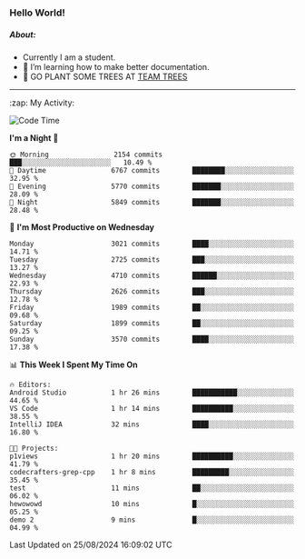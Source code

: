 ### Hello World!

##### About:
- Currently I am a student.
- 🌱 I’m learning how to make better documentation.
- 🌱 GO PLANT SOME TREES AT [TEAM TREES](https://teamtrees.org/)

---
  <summary>:zap: My Activity:</summary>
  
<!--START_SECTION:waka-->
![Code Time](http://img.shields.io/badge/Code%20Time-1%2C414%20hrs%2042%20mins-blue)

**I'm a Night 🦉** 

```text
🌞 Morning                2154 commits        ███░░░░░░░░░░░░░░░░░░░░░░   10.49 % 
🌆 Daytime                6767 commits        ████████░░░░░░░░░░░░░░░░░   32.95 % 
🌃 Evening                5770 commits        ███████░░░░░░░░░░░░░░░░░░   28.09 % 
🌙 Night                  5849 commits        ███████░░░░░░░░░░░░░░░░░░   28.48 % 
```
📅 **I'm Most Productive on Wednesday** 

```text
Monday                   3021 commits        ████░░░░░░░░░░░░░░░░░░░░░   14.71 % 
Tuesday                  2725 commits        ███░░░░░░░░░░░░░░░░░░░░░░   13.27 % 
Wednesday                4710 commits        ██████░░░░░░░░░░░░░░░░░░░   22.93 % 
Thursday                 2626 commits        ███░░░░░░░░░░░░░░░░░░░░░░   12.78 % 
Friday                   1989 commits        ██░░░░░░░░░░░░░░░░░░░░░░░   09.68 % 
Saturday                 1899 commits        ██░░░░░░░░░░░░░░░░░░░░░░░   09.25 % 
Sunday                   3570 commits        ████░░░░░░░░░░░░░░░░░░░░░   17.38 % 
```


📊 **This Week I Spent My Time On** 

```text
🔥 Editors: 
Android Studio           1 hr 26 mins        ███████████░░░░░░░░░░░░░░   44.65 % 
VS Code                  1 hr 14 mins        ██████████░░░░░░░░░░░░░░░   38.55 % 
IntelliJ IDEA            32 mins             ████░░░░░░░░░░░░░░░░░░░░░   16.80 % 

🐱‍💻 Projects: 
p1views                  1 hr 20 mins        ██████████░░░░░░░░░░░░░░░   41.79 % 
codecrafters-grep-cpp    1 hr 8 mins         █████████░░░░░░░░░░░░░░░░   35.45 % 
test                     11 mins             ██░░░░░░░░░░░░░░░░░░░░░░░   06.02 % 
hewowowd                 10 mins             █░░░░░░░░░░░░░░░░░░░░░░░░   05.25 % 
demo 2                   9 mins              █░░░░░░░░░░░░░░░░░░░░░░░░   04.99 % 
```


 Last Updated on 25/08/2024 16:09:02 UTC
<!--END_SECTION:waka-->
